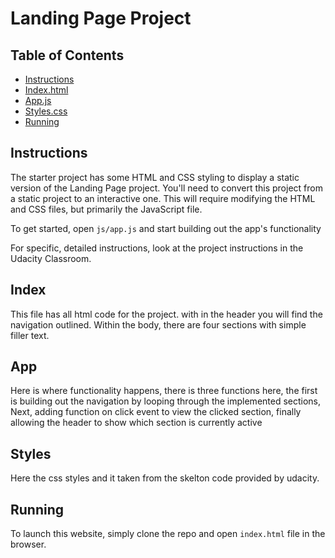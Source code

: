 # Landing Page Project

## Table of Contents

* [Instructions](#instructions)
* [Index.html](#index)
* [App.js](#app)
* [Styles.css](#style)
* [Running](#running)

## Instructions

The starter project has some HTML and CSS styling to display a static version of the Landing Page project. You'll need to convert this project from a static project to an interactive one. This will require modifying the HTML and CSS files, but primarily the JavaScript file.

To get started, open `js/app.js` and start building out the app's functionality

For specific, detailed instructions, look at the project instructions in the Udacity Classroom.

## Index
This file has all html code for the project. with in the header you will find the navigation outlined. Within the body, there are four sections with simple filler text.
## App
Here is where functionality happens, there is three functions here, the first is building out the navigation by looping through the implemented sections, Next, adding function on click event to view the clicked section, finally allowing the header to show which section is currently active
## Styles
Here the css styles and it taken from the skelton code provided by udacity.

## Running
To launch this website, simply clone the repo and open `index.html` file in the browser. 
